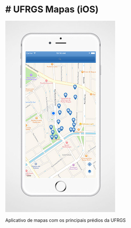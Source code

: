 # # UFRGS Mapas (iOS)

![Print do UFRGS Mapas](https://github.com/ufrgs/ufrgs-mapas-ios/blob/master/ufrgsmapas-ios.jpg)

Aplicativo de mapas com os principais prédios da UFRGS
